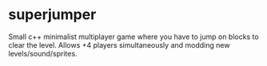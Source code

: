 # superjumper
Small c++ minimalist multiplayer game where you have to jump on blocks to clear the level. Allows +4 players simultaneously and modding new levels/sound/sprites.
